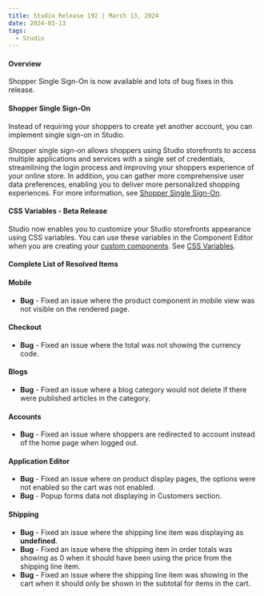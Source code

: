 ```yaml
---
title: Studio Release 192 | March 13, 2024
date: 2024-03-13
tags:
  - Studio
---
```


#### Overview

Shopper Single Sign-On is now available and lots of bug fixes in this release.

#### Shopper Single Sign-On

Instead of requiring your shoppers to create yet another account, you can implement single sign-on in Studio. 

Shopper single sign-on allows shoppers using Studio storefronts to access multiple applications and services with a single set of credentials, streamlining the login process and improving your shoppers experience of your online store. In addition, you can gather more comprehensive user data preferences, enabling you to deliver more personalized shopping experiences. For more information, see [Shopper Single Sign-On](/docs/studio/Settings/sso).

#### CSS Variables - Beta Release

Studio now enables you to customize your Studio storefronts appearance using CSS variables. You can use these variables in the Component Editor when you are creating your [custom components](/docs/studio/developers/custom-themes/custom-components). See [CSS Variables](/docs/studio/developers/custom-themes/css-variables).

#### Complete List of Resolved Items

#### Mobile

* **Bug** - Fixed an issue where the product component in mobile view was not visible on the rendered page.

#### Checkout 

* **Bug** - Fixed an issue where the total was not showing the currency code.

#### Blogs

* **Bug** - Fixed an issue where a blog category would not delete if there were published articles in the category.

#### Accounts

* **Bug** - Fixed an issue where shoppers are redirected to account instead of the home page when logged out.

#### Application Editor

* **Bug** - Fixed an issue where on product display pages, the options were not enabled so the cart was not enabled.
* **Bug** - Popup forms data not displaying in Customers section.

#### Shipping

* **Bug** - Fixed an issue where the shipping line item was displaying as **undefined**.
* **Bug** - Fixed an issue where the shipping item in order totals was showing as 0 when it should have been using the price from the shipping line item.
* **Bug** - Fixed an issue where the shipping line item was showing in the cart when it should only be shown in the subtotal for items in the cart.
